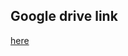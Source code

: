 
## Google drive link

[here](https://drive.google.com/drive/folders/1tQmytjdP8heFKzoZamuzjR_DHXErS6q-?usp=sharing)